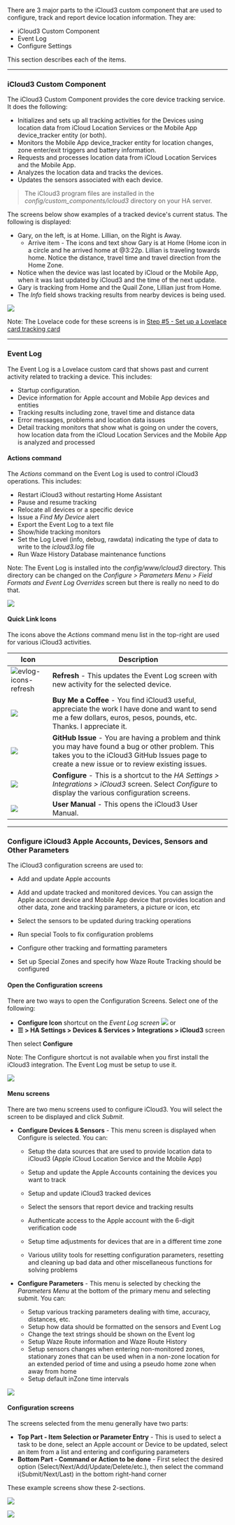 There are 3 major parts to the iCloud3 custom component that are used to configure, track and report device location information. They are:

- iCloud3 Custom Component 
- Event Log
- Configure Settings

This section describes each of the items.



------

### iCloud3 Custom Component

The iCloud3 Custom Component provides the core device tracking service. It does the following:
  - Initializes and sets up all tracking activities for the Devices using location data from iCloud Location Services or the Mobile App device_tracker entity (or both).
  - Monitors the Mobile App device_tracker entity for location changes, zone enter/exit triggers and battery information.
  - Requests and processes location data from iCloud Location Services and the Mobile App.
  - Analyzes the location data and tracks the devices.
  - Updates the sensors associated with each device.

> The iCloud3 program files are installed in the *config/custom_components/icloud3* directory on your HA server.


The screens below show examples of a tracked device's current status. The following is displayed:

- Gary, on the left, is at Home. Lillian, on the Right is Away.
  - Arrive item - The icons and text show Gary is at Home (Home icon in a circle and he arrived home at @3:22p. Lillian is traveling towards home. Notice the distance, travel time and travel direction from the Home Zone. 
- Notice when the device was last located by iCloud or the Mobile App, when it was last updated by iCloud3 and the time of the next update. 
- Gary is tracking from Home and the Quail Zone, Lillian just from Home.
- The *Info* field shows tracking results from nearby devices is being used.


![](../images/track-gary-home-lillian-away-captions.png)



Note: The Lovelace code for these screens is in [Step #5 - Set up a Lovelace card tracking card](.../2.0-installing-and-configuring?id=step-6-set-up-a-lovelace-card-tracking-card) 

------

### Event Log

The Event Log is a Lovelace custom card that shows past and current activity related to tracking a device. This includes:

- Startup configuration.
- Device information for Apple account and Mobile App devices and entities
- Tracking results including zone, travel time and distance data
- Error messages, problems and location data issues
- Detail tracking monitors that show what is going on under the covers, how location data from the iCloud Location Services and the Mobile App is analyzed and processed

#### Actions command
The *Actions* command on the Event Log is used to control iCloud3 operations. This includes:
- Restart iCloud3 without restarting Home Assistant
- Pause and resume tracking
- Relocate all devices or a specific device
- Issue a *Find My Device* alert
- Export the Event Log to a text file
- Show/hide tracking monitors
- Set the Log Level (info, debug, rawdata) indicating the type of data to write to the *icloud3.log* file
- Run Waze History Database maintenance functions

Note: The Event Log is installed into the *config/www/icloud3* directory. This directory can be changed on the *Configure > Parameters Menu > Field Formats and Event Log Overrides* screen but there is really no need to do that.


![](../images/track-evlog-gary-tfz-away-lillian-home.png)



#### Quick Link Icons

The icons above the *Actions* command menu list in the top-right are used for various iCloud3 activities.

| Icon                                                      | Description                                                  |
| --------------------------------------------------------- | ------------------------------------------------------------ |
| ![evlog-icons-refresh](../images/evlog-icons-refresh.png) | **Refresh** - This updates the Event Log screen with new activity for the selected device. |
| ![](../images/evlog-icons-coffee.png)                     | **Buy Me a Coffee** - You find iCloud3 useful, appreciate the work I have done and want to send me a few dollars, euros, pesos, pounds, etc. Thanks. I appreciate it. |
| ![](../images/evlog-icons-issues.png)                     | **GitHub Issue** - You are having a problem and think you may have found a bug or other problem. This takes you to the iCloud3 GitHub Issues page to create a new issue or to review existing issues. |
| ![](../images/evlog-icons-config.png)                     | **Configure** - This is a shortcut to the *HA Settings > Integrations > iCloud3* screen. Select *Configure* to display the various configuration screens. |
| ![](../images/evlog-icons-help.png)                       | **User Manual** - This opens the iCloud3 User Manual.        |




------

###  Configure iCloud3 Apple Accounts, Devices, Sensors and Other Parameters

The iCloud3 configuration screens are used to:
- Add and update Apple accounts

- Add and update tracked and monitored devices. You can assign the Apple account device and Mobile App device that provides location and other data, zone and tracking parameters, a picture or icon, etc

- Select the sensors to be updated during tracking operations

- Run special Tools to fix configuration problems

- Configure other tracking and formatting parameters

- Set up Special Zones and specify how Waze Route Tracking should be configured

  


#### Open the Configuration screens
There are two ways to open the Configuration Screens. Select one of the following:
- **Configure Icon** shortcut on the *Event Log screen* ![](../images/evlog-icons-config.png) or
- **☰ > HA Settings > Devices & Services > Integrations > iCloud3** screen

Then select **Configure**

Note: The Configure shortcut is not available when you first install the iCloud3 integration. The Event Log must be setup to use it.

![](../images/cf-configure.png)

#### Menu screens

There are two menu screens used to configure iCloud3. You will select the screen to be displayed and click _Submit_.

- **Configure Devices & Sensors** - This menu screen is displayed when Configure is selected. You can:
  - Setup the data sources that are used to provide location data to iCloud3 (Apple iCloud Location Service and the Mobile App)

  - Setup and update the Apple Accounts containing the devices you want to track

  - Setup and update iCloud3 tracked devices

  -  Select the sensors that report device and tracking results

  - Authenticate access to the Apple account with the 6-digit verification code

  - Setup time adjustments for devices that are in a different time zone

  - Various utility tools for resetting configuration parameters, resetting and cleaning up bad data and other miscellaneous functions for solving problems

- **Configure Parameters** - This menu is selected by checking the _Parameters Menu_ at the bottom of the primary menu and selecting submit. You can:
  - Setup various tracking parameters dealing with time, accuracy, distances, etc.
  - Setup how data should be formatted on the sensors and Event Log
  - Change the text strings should be shown on the Event log
  - Setup Waze Route information and Waze Route History
  - Setup sensors changes when entering non-monitored zones, stationary zones that can be used when in a non-zone location for an extended period of time and using a pseudo home zone when away from home
  - Setup default inZone time intervals 


![](../images/cf-menu-1-2-sbs.png)

#### Configuration screens

The screens selected from the menu generally have two parts:

- **Top Part - Item Selection or Parameter Entry** - This is used to select a task to be done, select an Apple account or Device to be updated, select an item from a list and entering and configuring parameters
- **Bottom Part - Command or Action to be done** - First select the desired option (Select/Next/Add/Update/Delete/etc.), then select the command i(Submit/Next/Last) in the bottom right-hand corner

These example screens show these 2-sections. 

![](../images/cf-device-list.png)

![](../images/cf-ic3-device-list-device-update12.png)





